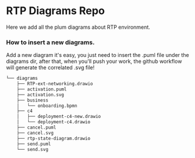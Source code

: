 # RTP Diagrams Repo

Here we add all the plum diagrams about RTP environment. 

### How to insert a new diagrams.

Add a new diagram it's easy, you just need to insert the .puml file under the diagrams dir, after that, when you'll push your work, the github workflow will generate the correlated .svg file!

```bash
└── diagrams
    ├── RTP-ext-networking.drawio
    ├── activation.puml
    ├── activation.svg
    ├── business
    │   └── onboarding.bpmn
    ├── c4
    │   ├── deployment-c4-new.drawio
    │   └── deployment-c4.drawio
    ├── cancel.puml
    ├── cancel.svg
    ├── rtp-state-diagram.drawio
    ├── send.puml
    └── send.svg
```

